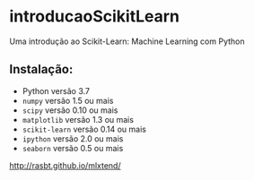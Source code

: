 # introducaoScikitLearn
Uma introdução ao Scikit-Learn: Machine Learning com Python


## Instalação:

- Python versão 3.7
- `numpy` versão 1.5 ou mais
- `scipy` versão 0.10 ou mais
- `matplotlib` versão 1.3 ou mais
- `scikit-learn` versão 0.14 ou mais
- `ipython` versão 2.0 ou mais
- `seaborn` versão 0.5 ou mais



http://rasbt.github.io/mlxtend/
